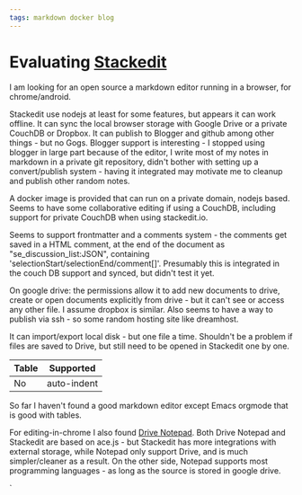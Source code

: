 ```yaml
---
tags: markdown docker blog
---
```


# Evaluating [Stackedit](stackedit.io) 

I am looking for an open source a markdown editor running in a browser, for chrome/android.

Stackedit use nodejs at least for some features, but appears it can work offline. It can sync the local browser storage with Google Drive or a private CouchDB or Dropbox. It can publish to Blogger and github among other things - but no Gogs. Blogger support is interesting - I stopped using blogger in large part because of the editor, I write most of my notes in markdown in a private git repository, didn't bother with setting up a convert/publish system - having it integrated may motivate me to cleanup and publish other random notes.

A docker image is provided that can run on a private domain, nodejs based. Seems to have some collaborative editing if using a CouchDB, including support for private CouchDB when using stackedit.io. 

Seems to support frontmatter and a comments system - the comments get saved in a HTML comment, at the end of the document as "se_discussion_list:JSON", containing 'selectionStart/selectionEnd/comment[]'. Presumably this is integrated in the couch DB support and synced, but didn't test it yet. 

On google drive: the permissions allow it to add new documents to drive, create or open documents explicitly from drive - but it can't see or access any other file. I assume dropbox is similar. Also seems to have a way to publish via ssh - so some random hosting site like dreamhost.

It can import/export local disk - but one file a time. Shouldn't be a problem if files are saved to Drive, but still need to be opened in Stackedit one by one. 

| Table | Supported |
| --- | --- |
| No | auto-indent|

So far I haven't found a good markdown editor except Emacs orgmode that is good with tables.

For editing-in-chrome I also found [Drive Notepad](https://github.com/drivenotepad/app). Both Drive Notepad and Stackedit are based on ace.js - but Stackedit has more integrations with external storage, while Notepad only support Drive, and is much simpler/cleaner as a result. On the other side, Notepad supports most programming languages - as long as the source is stored in google drive.


 
`